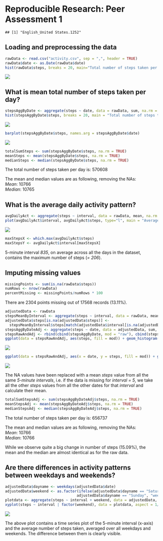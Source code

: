 # Reproducible Research: Peer Assessment 1


```
## [1] "English_United States.1252"
```


## Loading and preprocessing the data


```r
rawData <- read.csv("activity.csv", sep = ",", header = TRUE)
rawData$date <- as.Date(rawData$date)
hist(rawData$steps, breaks = 20, main="Total number of steps taken per day", xlab="Steps", ylab="Frequency")
```

![](PA1_template_files/figure-html/unnamed-chunk-2-1.png)<!-- -->

## What is mean total number of steps taken per day?


```r
stepsAggByDate <- aggregate(steps ~ date, data = rawData, sum, na.rm = TRUE)
hist(stepsAggByDate$steps, breaks = 20, main = "Total number of steps taken per day", xlab="Steps", ylab="Frequency")
```

![](PA1_template_files/figure-html/unnamed-chunk-3-1.png)<!-- -->

```r
barplot(stepsAggByDate$steps, names.arg = stepsAggByDate$date)
```

![](PA1_template_files/figure-html/unnamed-chunk-3-2.png)<!-- -->

```r
totalSumSteps <- sum(stepsAggByDate$steps, na.rm = TRUE)
meanSteps <- mean(stepsAggByDate$steps, na.rm = TRUE)
medianSteps <- median(stepsAggByDate$steps, na.rm = TRUE)
```

The total number of steps taken per day is: 570608

The mean and median values are as following, removing the NAs:  
*Mean*: 10766  
*Median*: 10765

## What is the average daily activity pattern?


```r
avgDailyAct <- aggregate(steps ~ interval, data = rawData, mean, na.rm = TRUE)
plot(avgDailyAct$interval, avgDailyAct$steps, type="l", main = "Average steps per interval (5 min)", xlab = "Interval", ylab = "Steps")
```

![](PA1_template_files/figure-html/unnamed-chunk-4-1.png)<!-- -->

```r
maxStepsX <- which.max(avgDailyAct$steps)
maxStepsY <- avgDailyAct$interval[maxStepsX]
```

5-minute interval *835*, on average across all the days in the dataset, contains the maximum number of steps (*= 206*).

## Imputing missing values


```r
missingPoints <- sum(is.na(rawData$steps))
numRows <- nrow(rawData)
percentMissing <- missingPoints/numRows * 100
```

There are 2304 points missing out of 17568 records (13.11%).


```r
adjustedData <- rawData
stepsMeanByInterval <- aggregate(steps ~ interval, data = rawData, mean, na.rm = TRUE)
adjustedData$steps[is.na(adjustedData$steps)] <- 
  stepsMeanByInterval$steps[match(adjustedData$interval[is.na(adjustedData$steps)], stepsMeanByInterval$interval)]
stepsAggByDateAdj <- aggregate(steps ~ date, data = adjustedData, sum, na.rm = TRUE)
stepsRawAndAdj <- rbind(cbind(stepsAggByDate, mod = "raw"), cbind(stepsAggByDateAdj, mod = "adjusted"))
ggplot(data = stepsRawAndAdj, aes(steps, fill = mod)) + geom_histogram(alpha=.5, bins = 20, position="identity")
```

![](PA1_template_files/figure-html/unnamed-chunk-6-1.png)<!-- -->

```r
ggplot(data = stepsRawAndAdj, aes(x = date, y = steps, fill = mod)) + geom_bar(stat="identity", position = "identity", alpha=.5)
```

![](PA1_template_files/figure-html/unnamed-chunk-6-2.png)<!-- -->

The NA values have been replaced with a mean *steps* value from all the same *5-minute intervals*, i.e. if the data is missing for *interval = 5*, we take all the other *steps* values from all the other dates for that *interval* and calculate their mean.


```r
totalSumStepsAdj <- sum(stepsAggByDateAdj$steps, na.rm = TRUE)
meanStepsAdj <- mean(stepsAggByDateAdj$steps, na.rm = TRUE)
medianStepsAdj <- median(stepsAggByDateAdj$steps, na.rm = TRUE)
```

The total number of steps taken per day is: 656737

The mean and median values are as following, removing the NAs:  
*Mean*: 10766  
*Median*: 10766

While we observe quite a big change in number of steps (15.09%), the mean and the median are almost identical as for the raw data.

## Are there differences in activity patterns between weekdays and weekends?


```r
adjustedData$dayname <- weekdays(adjustedData$date)
adjustedData$weekend <- as.factor(ifelse(adjustedData$dayname == "Saturday" |
                                 adjustedData$dayname == "Sunday", "weekend", "weekday"))
plotdata <- aggregate(steps ~ interval + weekend, data = adjustedData, mean)
xyplot(steps ~ interval | factor(weekend), data = plotdata, aspect = 1/3, type = "l")
```

![](PA1_template_files/figure-html/unnamed-chunk-8-1.png)<!-- -->

The above plot contains a time series plot of the 5-minute interval (x-axis) and the average number of steps taken, averaged over all weekdays and weekends. The difference between them is clearly visible.
